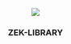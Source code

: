 <p align="center">
    <img src="https://i.ibb.co/ZKhtd7V/Untitled-1.png alt="Music Player">
  </a>
</p>

<h3 align="center">ZEK-LIBRARY</h3>

